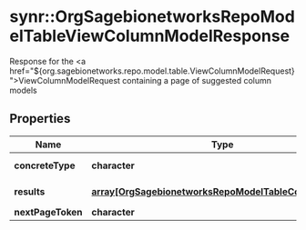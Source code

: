 # synr::OrgSagebionetworksRepoModelTableViewColumnModelResponse

Response for the <a href=\"${org.sagebionetworks.repo.model.table.ViewColumnModelRequest}\">ViewColumnModelRequest</a> containing a page of suggested column models

## Properties
Name | Type | Description | Notes
------------ | ------------- | ------------- | -------------
**concreteType** | **character** |  | [Enum: [org.sagebionetworks.repo.model.table.ViewColumnModelResponse]] 
**results** | [**array[OrgSagebionetworksRepoModelTableColumnModel]**](org.sagebionetworks.repo.model.table.ColumnModel.md) | A page of &lt;a href&#x3D;\&quot;${org.sagebionetworks.repo.model.table.ColumnModel}\&quot;&gt;ColumnModels&lt;/a&gt; | [optional] 
**nextPageToken** | **character** |  | [optional] 


